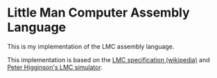 # Little Man Computer Assembly Language

This is my implementation of the LMC assembly language.

This implementation is based on the [LMC specification (wikipedia)](https://en.wikipedia.org/wiki/Little_man_computer) and [Peter Higginson's LMC simulator](https://peterhigginson.co.uk/lmc).
